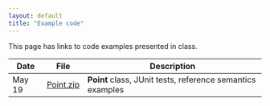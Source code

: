 ```yaml
---
layout: default
title: "Example code"
---
```


This page has links to code examples presented in class.

Date | File | Description
---- | ---- | -----------
May 19 | [Point.zip](Point.zip) | **Point** class, JUnit tests, reference semantics examples

<!--
May 24 | [FileIO.zip](FileIO.zip) | File I/O example programs
May 26 | [CounterGUI.zip](CounterGUI.zip) | MVC GUI example
May 26 | [day04notes.txt](day04notes.txt) | Text notes presented in class
May 31 | [day05notes.txt](day05notes.txt) | Text notes presented in class
June 9 | [BubbleSort.zip](BubbleSort.zip) | Generic sorting, with and without comparator
June 14 | [day09notes.txt](day09notes.txt) | Text notes presented in class
June 16 | [day10notes.txt](day10notes.txt) | Text notes presented in class
June 21 | [Iterators.zip](Iterators.zip) | Use Iterator to traverse Collections
June 21 | [day11notes.txt](day11notes.txt) | Text notes presented in class
June 28 | [day13notes.txt](day13notes.txt) | Text notes presented in class
July 21 | [day18notes.txt](day18notes.txt) | Text notes presented in class
July 26 | [day19notes.txt](day19notes.txt) | Text notes presented in class
July 28 | [Change.zip](Change.zip) | Find optimal change using dynamic programming
July 28 | [day20notes.txt](day20notes.txt) | Text notes presented in class
-->
